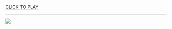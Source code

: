 
<a href="https://premium76.site?title=unity_unblocked_games&ref=13M">CLICK TO PLAY</a></h3>
<hr>

<a href="https://premium76.site?title=unity_unblocked_games&ref=13M"><img src="https://clearcache.store/games.png"></a>


